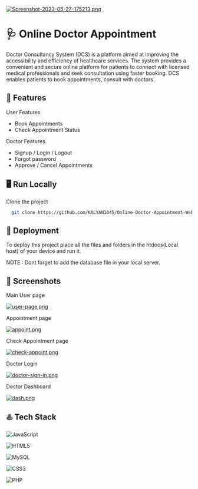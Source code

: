 
[![Screenshot-2023-05-27-175213.png](https://i.postimg.cc/VvC95PkL/Screenshot-2023-05-27-175213.png)](https://postimg.cc/WqsqfKZQ)


# 🩺 Online Doctor Appointment

Doctor Consultancy System (DCS) is a platform aimed at improving the accessibility and efficiency of healthcare services. The system provides a convenient and secure online platform for patients to connect with licensed medical professionals and seek consultation using faster booking. DCS enables patients to book appointments, consult with doctors.



## 📜 Features
User Features

- Book Appointments
- Check Appointment Status

Doctor Features
 
- Signup / Login / Logout 
- Forgot password
- Approve / Cancel Appointments



## 🖥️ Run Locally

Clone the project

```bash
  git clone https://github.com/KALYAN1045/Online-Doctor-Appointment-Website.git
```




## 🚀 Deployment

To deploy this project place all the files and folders in the htdocs(Local host) of your device and run it.

NOTE : Dont forget to add the database file in your local server.



## 📸 Screenshots
Main User page

[![user-page.png](https://i.postimg.cc/bvGh4d0C/user-page.png)](https://postimg.cc/R3zyHSDK)

Appointment page

[![appoint.png](https://i.postimg.cc/0jzXyJQF/appoint.png)](https://postimg.cc/CnVsv5bs)

Check Appointment page

[![check-appoint.png](https://i.postimg.cc/gjysJqpM/check-appoint.png)](https://postimg.cc/BP6H7FXD)

Doctor Login

[![doctor-sign-in.png](https://i.postimg.cc/bdcXXRT3/doctor-sign-in.png)](https://postimg.cc/gLDt881Z)

Doctor Dashboard

[![dash.png](https://i.postimg.cc/bvGKvMB3/dash.png)](https://postimg.cc/bGh6C68t)


## ♨️ Tech Stack

![JavaScript](https://img.shields.io/badge/javascript-%23323330.svg?style=for-the-badge&logo=javascript&logoColor=%23F7DF1E) 

![HTML5](https://img.shields.io/badge/html5-%23E34F26.svg?style=for-the-badge&logo=html5&logoColor=white)

![MySQL](https://img.shields.io/badge/mysql-%2300f.svg?style=for-the-badge&logo=mysql&logoColor=white)



![CSS3](https://img.shields.io/badge/css3-%231572B6.svg?style=for-the-badge&logo=css3&logoColor=white)



![PHP](https://img.shields.io/badge/php-%23777BB4.svg?style=for-the-badge&logo=php&logoColor=white)


